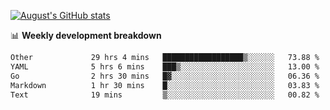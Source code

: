 
[![August's GitHub stats](https://github-readme-stats.vercel.app/api?username=zou-weidong&show_icons=true&theme=radical)](https://github.com/zou-weidong)


📊 **Weekly development breakdown**
<!--START_SECTION:waka-->

```txt
Other             29 hrs 4 mins   ██████████████████▒░░░░░░   73.88 %
YAML              5 hrs 6 mins    ███▒░░░░░░░░░░░░░░░░░░░░░   13.00 %
Go                2 hrs 30 mins   █▓░░░░░░░░░░░░░░░░░░░░░░░   06.36 %
Markdown          1 hr 30 mins    █░░░░░░░░░░░░░░░░░░░░░░░░   03.83 %
Text              19 mins         ▒░░░░░░░░░░░░░░░░░░░░░░░░   00.82 %
```

<!--END_SECTION:waka-->
